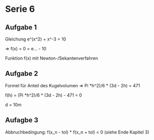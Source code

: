 # Serie 6

## Aufgabe 1

Gleichung e^(x^2) + x^-3 = 10

=> f(x) = 0 = e... - 10

Funktion f(x) mit Newton-/Sekantenverfahren



## Aufgabe 2

Formel für Anteil des Kugelvolumen => Pi *h^2)/6 * (3d - 2h) = 471

f(h) = (Pi *h^2)/6 * (3d - 2h) - 471 = 0

d = 10m




## Aufagbe 3

Abbruchbedingung: f(x_n - tol) * f(x_n + tol) < 0 (siehe Ende Kapitel 3)


